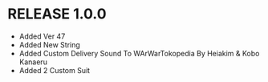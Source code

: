 # RELEASE 1.0.0
- Added Ver 47
- Added New String
- Added Custom Delivery Sound To WArWarTokopedia By Heiakim & Kobo Kanaeru
- Added 2 Custom Suit